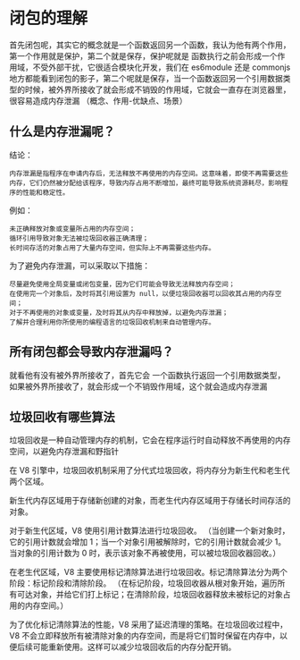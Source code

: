 # 闭包的理解

首先闭包呢，其实它的概念就是一个函数返回另一个函数，我认为他有两个作用，第一个作用就是保护，第二个就是保存，保护呢就是 函数执行之前会形成一个作用域，不受外部干扰，它很适合模块化开发，我们在 es6module 还是 commonjs 地方都能看到闭包的影子，第二个呢就是保存，当一个函数返回另一个引用数据类型的时候，被外界所接收了就会形成不销毁的作用域，它就会一直存在浏览器里，很容易造成内存泄漏
（概念、作用-优缺点、场景）

## 什么是内存泄漏呢？

结论：

    内存泄漏是指程序在申请内存后，无法释放不再使用的内存空间。这意味着，即使不再需要这些内存，它们仍然被分配给该程序，导致内存占用不断增加，最终可能导致系统资源耗尽，影响程序的性能和稳定性。

例如：

    未正确释放对象或变量所占用的内存空间；
    循环引用导致对象无法被垃圾回收器正确清理；
    长时间存活的对象占用了大量内存空间，但实际上不再需要这些内存。

为了避免内存泄漏，可以采取以下措施：

    尽量避免使用全局变量或闭包变量，因为它们可能会导致无法释放内存空间；
    在使用完一个对象后，及时将其引用设置为 null，以便垃圾回收器可以回收其占用的内存空间；
    对于不再使用的对象或变量，及时将其从内存中释放掉，以避免内存泄漏；
    了解并合理利用你所使用的编程语言的垃圾回收机制来自动管理内存。

## 所有闭包都会导致内存泄漏吗？

就看他有没有被外界所接收了，首先它会 一个函数执行返回一个引用数据类型，如果被外界所接收了，就会形成一个不销毁作用域，这个就会造成内存泄漏

## 垃圾回收有哪些算法

垃圾回收是一种自动管理内存的机制，它会在程序运行时自动释放不再使用的内存空间，以避免内存泄漏和野指针

在 V8 引擎中，垃圾回收机制采用了分代式垃圾回收，将内存分为新生代和老生代两个区域。

新生代内存区域用于存储新创建的对象，而老生代内存区域用于存储长时间存活的对象。

对于新生代区域，V8 使用引用计数算法进行垃圾回收。
（当创建一个新对象时，它的引用计数就会增加 1；当一个对象引用被解除时，它的引用计数就会减少 1。当对象的引用计数为 0 时，表示该对象不再被使用，可以被垃圾回收器回收。）

在老生代区域，V8 主要使用标记清除算法进行垃圾回收。标记清除算法分为两个阶段：标记阶段和清除阶段。
（在标记阶段，垃圾回收器从根对象开始，遍历所有可达对象，并给它们打上标记；在清除阶段，垃圾回收器释放未被标记的对象占用的内存空间。）

为了优化标记清除算法的性能，V8 采用了延迟清理的策略。在垃圾回收过程中，V8 不会立即释放所有被清除对象的内存空间，而是将它们暂时保留在内存中，以便后续可能重新使用。这样可以减少垃圾回收后的内存分配开销。
